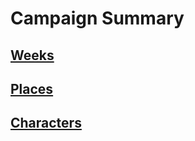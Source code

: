# Campaign Summary

## [Weeks](./Weeks/README.md)

## [Places](./Places/README.md)

## [Characters](./Characters/README.md)

